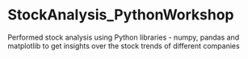 # StockAnalysis_PythonWorkshop

Performed stock analysis using Python libraries - numpy, pandas and matplotlib to get insights over the stock trends of different companies
